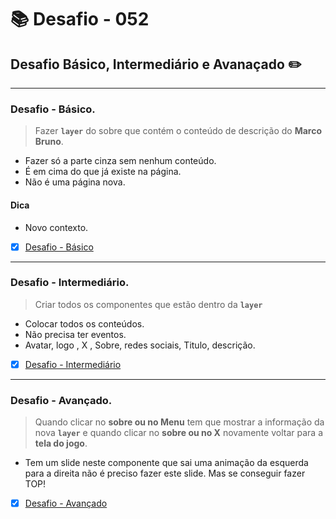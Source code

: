 # :books: Desafio - 052

## Desafio Básico, Intermediário e Avanaçado :pencil2:

---

### Desafio - Básico.

> Fazer **`layer`** do sobre que contém o conteúdo de descrição do **Marco Bruno**.

- Fazer só a parte cinza sem nenhum conteúdo.
- É em cima do que já existe na página.
- Não é uma página nova.

#### Dica
- Novo contexto.

- [x] [Desafio - Básico](https://github.com/milafrn/jogo-da-velha/commit/f8a93fd6f4ac2709149ed6de8a8de078ebb58dc9)

---

### Desafio - Intermediário.

> Criar todos os componentes que estão dentro da **`layer`**

- Colocar todos os conteúdos.
- Não precisa ter eventos.
- Avatar, logo , X , Sobre, redes sociais, Titulo, descrição.


- [x] [Desafio - Intermediário](https://github.com/milafrn/jogo-da-velha/commit/1fa69e2e2ab3c20a76faf67ef3f198575582047c)

---

### Desafio - Avançado.

> Quando clicar no **sobre ou no Menu** tem que mostrar a informação da nova **`layer`** e quando clicar no **sobre ou no X** novamente voltar para a **tela do jogo**.

- Tem um slide neste componente que sai uma animação da esquerda para a direita
não é preciso fazer este slide. Mas se conseguir fazer TOP!

- [x] [Desafio - Avançado](https://github.com/milafrn/jogo-da-velha/commit/5a6822ce90956171b7606e7becf5d081d70c3c61)
